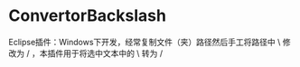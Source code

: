 ConvertorBackslash
==================

Eclipse插件：Windows下开发，经常复制文件（夹）路径然后手工将路径中 \ 修改为 / ，本插件用于将选中文本中的 \ 转为 /
